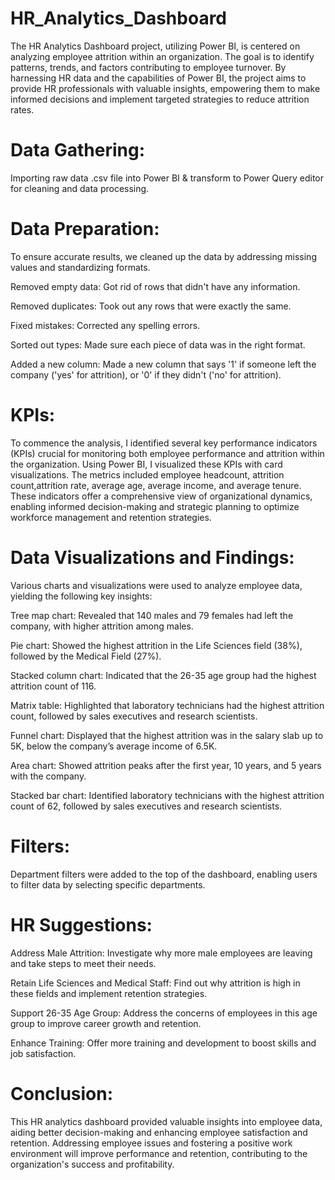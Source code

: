 # HR_Analytics_Dashboard

The HR Analytics Dashboard project, utilizing Power BI, is centered on analyzing employee attrition within an organization. 
The goal is to identify patterns, trends, and factors contributing to employee turnover. By harnessing HR data and the 
capabilities of Power BI, the project aims to provide HR professionals with valuable insights, empowering them to make 
informed decisions and implement targeted strategies to reduce attrition rates.

# Data Gathering:

Importing raw data .csv file into Power BI & transform to Power Query editor for cleaning and data processing.

# Data Preparation:

To ensure accurate results, we cleaned up the data by addressing missing values and standardizing formats.

Removed empty data: Got rid of rows that didn't have any information.

Removed duplicates: Took out any rows that were exactly the same.

Fixed mistakes: Corrected any spelling errors.

Sorted out types: Made sure each piece of data was in the right format.

Added a new column: Made a new column that says '1' if someone left the company ('yes' for attrition), or '0' if they didn't ('no' for attrition).

# KPIs:

To commence the analysis, I identified several key performance indicators (KPIs) crucial for monitoring both employee performance and attrition within
the organization. Using Power BI, I visualized these KPIs with card visualizations. The metrics included employee headcount, attrition count,attrition
rate, average age, average income, and average tenure. These indicators offer a comprehensive view of organizational dynamics, enabling informed
decision-making and strategic planning to optimize workforce management and retention strategies.

# Data Visualizations and Findings:

Various charts and visualizations were used to analyze employee data, yielding the following key insights:

Tree map chart: Revealed that 140 males and 79 females had left the company, with higher attrition among males.

Pie chart: Showed the highest attrition in the Life Sciences field (38%), followed by the Medical Field (27%).

Stacked column chart: Indicated that the 26-35 age group had the highest attrition count of 116.

Matrix table: Highlighted that laboratory technicians had the highest attrition count, followed by sales executives and research scientists.

Funnel chart: Displayed that the highest attrition was in the salary slab up to 5K, below the company’s average income of 6.5K.

Area chart: Showed attrition peaks after the first year, 10 years, and 5 years with the company.

Stacked bar chart: Identified laboratory technicians with the highest attrition count of 62, followed by sales executives and research scientists.

# Filters:
Department filters were added to the top of the dashboard, enabling users to filter data by selecting specific departments.

# HR Suggestions:
Address Male Attrition: Investigate why more male employees are leaving and take steps to meet their needs.

Retain Life Sciences and Medical Staff: Find out why attrition is high in these fields and implement retention strategies.

Support 26-35 Age Group: Address the concerns of employees in this age group to improve career growth and retention.

Enhance Training: Offer more training and development to boost skills and job satisfaction.

# Conclusion:
This HR analytics dashboard provided valuable insights into employee data, aiding better decision-making and enhancing employee satisfaction and retention. 
Addressing employee issues and fostering a positive work environment will improve performance and retention, contributing to the organization's success
and profitability.






